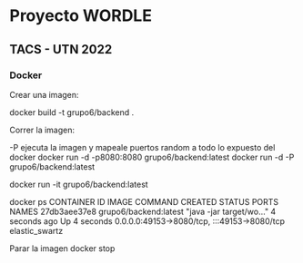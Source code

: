 # Proyecto WORDLE

## TACS - UTN 2022


### Docker

Crear una imagen:

docker build -t grupo6/backend .

Correr la imagen:

-P ejecuta la imagen y mapeale puertos random a todo lo expuesto del docker
docker run -d -p8080:8080 grupo6/backend:latest
docker run -d -P grupo6/backend:latest


docker run -it grupo6/backend:latest

docker ps
CONTAINER ID   IMAGE                   COMMAND                  CREATED         STATUS         PORTS                                         NAMES
27db3aee37e8   grupo6/backend:latest   "java -jar target/wo…"   4 seconds ago   Up 4 seconds   0.0.0.0:49153->8080/tcp, :::49153->8080/tcp   elastic_swartz

Parar la imagen
docker stop <NAME>